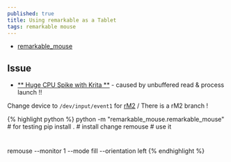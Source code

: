 ```yaml
---
published: true
title: Using remarkable as a Tablet
tags: remarkable mouse
---
```

- [remarkable_mouse](https://github.com/Evidlo/remarkable_mouse)

## Issue
- [** Huge CPU Spike with Krita **](https://github.com/Evidlo/remarkable_mouse/issues/47#issuecomment-803315971) - caused by unbuffered read & process launch !!
    
Change device to `/dev/input/event1` for [rM2](https://remarkablewiki.com/devel/handling_input) / There is a rM2 branch !

{% highlight python %}
python -m "remarkable_mouse.remarkable_mouse"     # for testing
pip install .                                     # install change
remouse                                           # use it
#
remouse --monitor 1 --mode fill --orientation left
{% endhighlight %}
